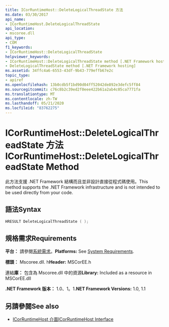 ```yaml
---
title: ICorRuntimeHost::DeleteLogicalThreadState 方法
ms.date: 03/30/2017
api_name:
- ICorRuntimeHost.DeleteLogicalThreadState
api_location:
- mscoree.dll
api_type:
- COM
f1_keywords:
- ICorRuntimeHost::DeleteLogicalThreadState
helpviewer_keywords:
- ICorRuntimeHost::DeleteLogicalThreadState method [.NET Framework hosting]
- DeleteLogicalThreadState method [.NET Framework hosting]
ms.assetid: 34ffc4a6-6553-43df-9b43-779effb67e2c
topic_type:
- apiref
ms.openlocfilehash: 13b0cdb5f1bd90d04ff52042de892e3defc5ff84
ms.sourcegitcommit: c76c8b2c39ed2f0eee422b61a2ab4c05ca7771fa
ms.translationtype: MT
ms.contentlocale: zh-TW
ms.lasthandoff: 05/21/2020
ms.locfileid: "83762275"
---
```

# <a name="icorruntimehostdeletelogicalthreadstate-method"></a><span data-ttu-id="8d75a-102">ICorRuntimeHost::DeleteLogicalThreadState 方法</span><span class="sxs-lookup"><span data-stu-id="8d75a-102">ICorRuntimeHost::DeleteLogicalThreadState Method</span></span>
<span data-ttu-id="8d75a-103">此方法支援 .NET Framework 結構而且並非設計直接從程式碼使用。</span><span class="sxs-lookup"><span data-stu-id="8d75a-103">This method supports the .NET Framework infrastructure and is not intended to be used directly from your code.</span></span>  
  
## <a name="syntax"></a><span data-ttu-id="8d75a-104">語法</span><span class="sxs-lookup"><span data-stu-id="8d75a-104">Syntax</span></span>  
  
```cpp  
HRESULT DeleteLogicalThreadState ( );  
```  
  
## <a name="requirements"></a><span data-ttu-id="8d75a-105">規格需求</span><span class="sxs-lookup"><span data-stu-id="8d75a-105">Requirements</span></span>  
 <span data-ttu-id="8d75a-106">**平台：** 請參閱[系統需求](../../get-started/system-requirements.md)。</span><span class="sxs-lookup"><span data-stu-id="8d75a-106">**Platforms:** See [System Requirements](../../get-started/system-requirements.md).</span></span>  
  
 <span data-ttu-id="8d75a-107">**標頭：** Mscoree.dll. h</span><span class="sxs-lookup"><span data-stu-id="8d75a-107">**Header:** MSCorEE.h</span></span>  
  
 <span data-ttu-id="8d75a-108">連結**庫：** 包含為 Mscoree.dll 中的資源</span><span class="sxs-lookup"><span data-stu-id="8d75a-108">**Library:** Included as a resource in MSCorEE.dll</span></span>  
  
 <span data-ttu-id="8d75a-109">**.NET Framework 版本：** 1.0、1。1</span><span class="sxs-lookup"><span data-stu-id="8d75a-109">**.NET Framework Versions:** 1.0, 1.1</span></span>  
  
## <a name="see-also"></a><span data-ttu-id="8d75a-110">另請參閱</span><span class="sxs-lookup"><span data-stu-id="8d75a-110">See also</span></span>

- [<span data-ttu-id="8d75a-111">ICorRuntimeHost 介面</span><span class="sxs-lookup"><span data-stu-id="8d75a-111">ICorRuntimeHost Interface</span></span>](icorruntimehost-interface.md)
